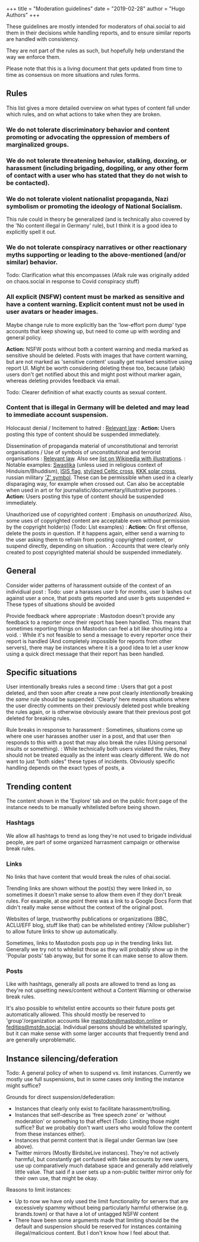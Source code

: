 +++
title = "Moderation guidelines"
date = "2019-02-28"
author = "Hugo Authors"
+++

These guidelines are mostly intended for moderators of ohai.social to aid them in their decisions while handling reports, and to ensure similar reports are handled with consistency.

They are not part of the rules as such, but hopefully help understand the way we enforce them.

Please note that this is a living document that gets updated from time to time as consensus on more situations and rules forms.

## Rules

This list gives a more detailed overview on what types of content fall under which rules, and on what actions to take when they are broken.

### We do not tolerate discriminatory behavior and content promoting or advocating the oppression of members of marginalized groups.

### We do not tolerate threatening behavior, stalking, doxxing, or harassment (including brigading, dogpiling, or any other form of contact with a user who has stated that they do not wish to be contacted).

### We do not tolerate violent nationalist propaganda, Nazi symbolism or promoting the ideology of National Socialism.

This rule could in theory be generalized (and is technically also covered by the 'No content illegal in Germany' rule), but I think it is a good idea to explicitly spell it out.

### We do not tolerate conspiracy narratives or other reactionary myths supporting or leading to the above-mentioned (and/or similar) behavior.

Todo: Clarification what this encompasses (Afaik rule was originally added on chaos.social in response to Covid conspiracy stuff)

### All explicit (NSFW) content must be marked as sensitive and have a content warning. Explicit content must not be used in user avatars or header images.


Maybe change rule to more explicitly ban the 'low-effort porn dump' type accounts that keep showing up, but need to come up with wording and general policy.

**Action:** NSFW posts without both a content warning and media marked as sensitive should be deleted. Posts with images that have content warning, but are not marked as 'sensitive content' usually get marked sensitive using report UI. Might be worth considering deleting these too, because (afaik) users don't get notified about this and might post without marker again, whereas deleting provides feedback via email.

Todo: Clearer definition of what exactly counts as sexual content.

### Content that is illegal in Germany will be deleted and may lead to immediate account suspension.

Holocaust denial / Incitement to hatred
: [Relevant law](https://www.gesetze-im-internet.de/englisch_stgb/englisch_stgb.html#p1368)
: **Action:** Users posting this type of content should be suspended immediately.

Dissemination of propaganda material of unconstitutional and terrorist organisations / Use of symbols of unconstitutional and terrorist organisations
: [Relevant law](https://www.gesetze-im-internet.de/englisch_stgb/englisch_stgb.html#p0922). Also see [list on Wikipedia with illustrations](https://en.wikipedia.org/wiki/Strafgesetzbuch_section_86a#Symbols_affected).
: Notable examples: [Swastika](https://en.wikipedia.org/wiki/File:NSDAP_Hakenkreuz.svg) (unless used in religious context of Hinduism/Bhuddism), [ISIS flag](https://en.wikipedia.org/wiki/File:AQMI_Flag_asymmetric.svg), [stylized Celtic cross](https://en.wikipedia.org/wiki/File:Celtic_cross.svg), [KKK solar cross](https://en.wikipedia.org/wiki/File:Crossed_circle.svg), russian military ['Z' symbol](https://en.wikipedia.org/wiki/File:2022_Russian_Invasion_vehicle_marking_Z.svg). These can be permissible when used in a clearly disparaging way, for example when crossed out. Can also be acceptable when used in art or for journalistic/documentary/illustrative purposes.
: **Action:** Users posting this type of content should be suspended immediately.

Unauthorized use of copyrighted content
: Emphasis on *unauthorized*. Also, some uses of copyrighted content are acceptable even without permission by the copyright holder(s) (Todo: List examples)
: **Action:** On first offense, delete the posts in question. If it happens again, either send a warning to the user asking them to refrain from posting copyrighted content, or suspend directly, depending on situation.
: Accounts that were clearly only created to post copyrighted material should be suspended immediately.

## General
Consider wider patterns of harassment outside of the context of an individiual post
: Todo: user a harasses user b for months, user b lashes out against user a once, that posts gets reported and user b gets suspended <- These types of situations should be avoided 

Provide feedback where appropriate
: Mastodon doesn't provide any feedback to a reporter once their report has been handled. This means that sometimes reporting things on Mastodon can feel a bit like shouting into a void.
: While it's not feasible to send a message to every reporter once their report is handled (And completely impossible for reports from other servers), there may be instances where it is a good idea to let a user know using a quick direct message that their report has been handled.

## Specific situations

User intentionally breaks rules a second time
: Users that got a post deleted, and then soon after create a new post clearly _intentionally_ breaking the _same_ rule should be suspended. 'Clearly' here means situations where the user directly comments on their previously deleted post while breaking the rules again, or is otherwise obviously aware that their previous post got deleted for breaking rules.

Rule breaks in response to harassment
: Sometimes, situations come up where one user harasses another user in a post, and that user then responds to this with a post that may also break the rules (Using personal insults or something).
: While technically both users violated the rules, they should not be treated equally as the intent was clearly different. We do not want to just "both sides" these types of incidents. Obviously specific handling depends on the exact types of posts, a 

## Trending content

The content shown in the 'Explore' tab and on the public front page of the instance needs to be manually whitelisted before being shown.

### Hashtags
We allow all hashtags to trend as long they're not used to brigade individual people, are part of some organized harrasment campaign or otherwise break rules.

### Links
No links that have content that would break the rules of ohai.social.

Trending links are shown without the post(s) they were linked in, so sometimes it doesn't make sense to allow them even if they don't break rules. For example, at one point there was a link to a Google Docs Form that didn't really make sense without the context of the original post.

Websites of large, trustworthy publications or organizations (BBC, ACLU/EFF blog, stuff like that) can be whitelisted entirey ('Allow publisher') to allow future links to show up automatically.

Sometimes, links to Mastodon posts pop up in the trending links list. Generally we try not to whitelist those as they will probably show up in the 'Popular posts' tab anyway, but for some it can make sense to allow them.

### Posts
Like with hashtags, generally all posts are allowed to trend as long as they're not upsetting news/content without a Content Warning or otherwise break rules.

It's also possible to whitelist entire accounts so their future posts get automatically allowed. This should mostly be reserved to 'group'/organization accounts like mastodon@mastodon.online or feditips@mstdn.social.  Individual persons should be whitelisted sparingly, but it can make sense with some larger accounts that frequently trend and are generally unproblematic.

## Instance silencing/deferation

Todo: A general policy of when to suspend vs. limit instances. Currently we mostly use full suspensions, but in some cases only limiting the instance might suffice?

Grounds for direct suspension/defederation:
* Instances that clearly only exist to facilitate harassment/trolling.
* Instances that self-describe as 'free speech zone' or 'without moderation' or something to that effect (Todo: Limiting those might suffice? But we probably don't want users who would follow the content from these instances either).
* Instances that permit content that is illegal under German law (see above).
* Twitter mirrors (Mostly BirdsiteLive instances). They're not actively harmful, but constantly get confused with fake accounts by new users, use up comparatively much database space and generally add relatively little value. That said if a user sets up a non-public twitter mirror only for their own use, that might be okay.

Reasons to limit instances:
* Up to now we have only used the limit functionality for servers that are excessively spammy without being particularly harmful otherwise (e.g. brands.town) or that have a lot of untagged NSFW content
* There have been some arguments made that limiting should be the default and suspension should be reserved for instances containing illegal/malicious content. But I don't know how I feel about that.
